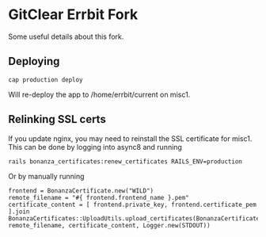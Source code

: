 # GitClear Errbit Fork

Some useful details about this fork. 

## Deploying

```
cap production deploy
``` 

Will re-deploy the app to /home/errbit/current on misc1.

## Relinking SSL certs

If you update nginx, you may need to reinstall the SSL certificate for misc1. This can be done by logging into async8
and running 

```
rails bonanza_certificates:renew_certificates RAILS_ENV=production
``` 

Or by manually running 

```
frontend = BonanzaCertificate.new("WILD")
remote_filename = "#{ frontend.frontend_name }.pem"
certificate_content = [ frontend.private_key, frontend.certificate_pem ].join
BonanzaCertificates::UploadUtils.upload_certificates(BonanzaCertificate::OTHER_SERVERS, remote_filename, certificate_content, Logger.new(STDOUT))
```
